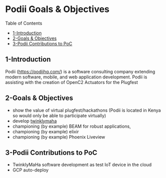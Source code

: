 # Podii Goals & Objectives

Table of Contents
- [1-Introduction](#1-introduction)
- [2-Goals & Objectives](#2-goals-objectives)
- [3-Podii Contributions to PoC](3-podii-contributions-to-poc)

## 1-Introduction
Podii (https://podiihq.com/) is a software consulting company extending modern software, mobile, and web application development. Podii is assisting with the creation of OpenC2 Actuators for the Plugfest

## 2-Goals & Objectives

- show the value of virtual plugfest/hackathons (Podii is located in Kenya so would only be able to participate virtually)
- develop [twinklymaha](https://github.com/sparrell/TwinklyMaHa)
- championing (by example) BEAM for robust applications,
- championing (by example) elixir
- championing (by example) Phoenix Liveview

## 3-Podii Contributions to PoC
- TwinklyMaHa software development as test IoT device in the cloud
- GCP auto-deploy
